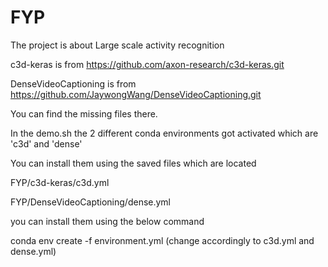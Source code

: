 # FYP
The project is about Large scale activity recognition

c3d-keras is from 
https://github.com/axon-research/c3d-keras.git

DenseVideoCaptioning is from
https://github.com/JaywongWang/DenseVideoCaptioning.git


You can find the missing files there.


In the demo.sh the 2 different conda environments got activated which are 'c3d' and 'dense'

You can install them using the saved files which are located 

FYP/c3d-keras/c3d.yml

FYP/DenseVideoCaptioning/dense.yml


you can install them using the below command

conda env create -f environment.yml (change accordingly to c3d.yml and dense.yml)
